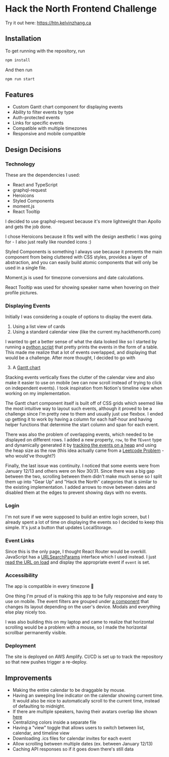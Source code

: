 # Hack the North Frontend Challenge

Try it out here: https://htn.kelvinzhang.ca

## Installation
To get running with the repository, run
```bash
npm install
```

And then run

```bash
npm run start
```

## Features
- Custom Gantt chart component for displaying events
- Ability to filter events by type
- Auth-protected events
- Links for specific events
- Compatible with multiple timezones
- Responsive and mobile compatible
## Design Decisions
### Technology
These are the dependencies I used:

- React and TypeScript
- graphql-request
- Heroicons
- Styled Components
- moment.js
- React Tooltip

I decided to use graphql-request because it's more lightweight than Apollo and gets the job done.

I chose Heroicons because it fits well with the design aesthetic I was going for - I also just really like rounded icons :)

Styled Components is something I always use because it prevents the main component from being cluttered with CSS styles, provides a layer of abstraction, and you can easily build atomic components that will only be used in a single file.

Moment.js is used for timezone conversions and date calculations.

React Tooltip was used for showing speaker name when hovering on their profile pictures.
### Displaying Events
Initially I was considering a couple of options to display the event data.

1. Using a list view of cards
2. Using a standard calendar view (like the current my.hackthenorth.com)

I wanted to get a better sense of what the data looked like so I started by running a [python script](https://github.com/0kzh/HTNFrontendChallenge/blob/master/times.py) that pretty prints the events in the form of a table. This made me realize that a lot of events overlapped, and displaying that would be a challenge. After more thought, I decided to go with

3. A [Gantt chart](https://en.wikipedia.org/wiki/Gantt_chart)

Stacking events vertically fixes the clutter of the calendar view and also make it easier to use on mobile (we can now scroll instead of trying to click on independent events). I took inspiration from Notion's timeline view when working on my implementation.

The Gantt chart component itself is built off of CSS grids which seemed like the most intuitive way to layout such events, although it proved to be a challenge since I'm pretty new to them and usually just use flexbox. I ended up getting it to work by having a column for each half-hour and having helper functions that determine the start column and span for each event.

There was also the problem of overlapping events, which needed to be displayed on different rows. I added a new property, `row`, to the `TEvent` type and dynamically generated it by [tracking the events on a heap](https://github.com/0kzh/HTNFrontendChallenge/blob/26de56133151fcd06e2d51ac58e7da82176c9d2c/src/util/helper.ts#L130) and using the heap size as the row (this idea actually came from a [Leetcode Problem](https://www.lintcode.com/problem/meeting-rooms-ii/) - who would've thought?)

Finally, the last issue was continuity. I noticed that some events were from January 12/13 and others were on Nov 30/31. Since there was a big gap between the two, scrolling between them didn't make much sense so I split them up into "Gear Up" and "Hack the North" categories that is similar to the existing implementation. I added arrows to move between dates and disabled them at the edges to prevent showing days with no events.
### Login

I'm not sure if we were supposed to build an entire login screen, but I already spent a lot of time on displaying the events so I decided to keep this simple. It's just a button that updates LocalStorage. 

### Event Links
Since this is the only page, I thought React Router would be overkill. JavaScript has a [URLSearchParams](https://developer.mozilla.org/en-US/docs/Web/API/URLSearchParams) interface which I used instead. I just [read the URL on load](https://github.com/0kzh/HTNFrontendChallenge/blob/3b5aa9d80ace2faa1377a8d1d2c944232640137a/src/components/calendar/Calendar.tsx#L38) and display the appropriate event if `event` is set.

### Accessibility
The app is compatible in every timezone 🎉

One thing I'm proud of is making this app to be fully responsive and easy to use on mobile. The event filters are grouped under [a component](https://github.com/0kzh/HTNFrontendChallenge/blob/master/src/components/common/DynamicFlexLayout.tsx) that changes its layout depending on the user's device. Modals and everything else play nicely too.

I was also building this on my laptop and came to realize that horizontal scrolling would be a problem with a mouse, so I made the horizontal scrollbar permanently visible.

### Deployment
The site is deployed on AWS Amplify. CI/CD is set up to track the repository so that new pushes trigger a re-deploy.

## Improvements
- Making the entire calendar to be draggable by mouse.
- Having an sweeping line indicator on the calendar showing current time. It would also be nice to automatically scroll to the current time, instead of defaulting to midnight.
- If there are multiple speakers, having their avatars overlap like shown [here](https://codepen.io/fmoliveira/pen/XyZzXx)
- Centralizing colors inside a separate file
- Having a "view" toggle that allows users to switch between list, calendar, and timeline view
- Downloading .ics files for calendar invites for each event
- Allow scrolling between multiple dates (ex. between January 12/13)
- Caching API responses so if it goes down there's still data
